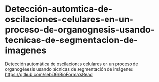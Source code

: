 # Detección-automtica-de-oscilaciones-celulares-en-un-proceso-de-organognesis-usando-tecnicas-de-segmentacion-de-imagenes
Detección automática de oscilaciones celulares en un proceso de organogénesis usando técnicas de segmentación de imágenes
https://github.com/sebi06/BioFormatsRead
